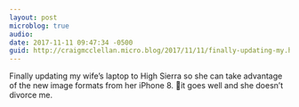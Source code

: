 ```yaml
---
layout: post
microblog: true
audio: 
date: 2017-11-11 09:47:34 -0500
guid: http://craigmcclellan.micro.blog/2017/11/11/finally-updating-my.html
---
```

Finally updating my wife’s laptop to High Sierra so she can take advantage of the new image formats from her iPhone 8. 🤞it goes well and she doesn’t divorce me.
